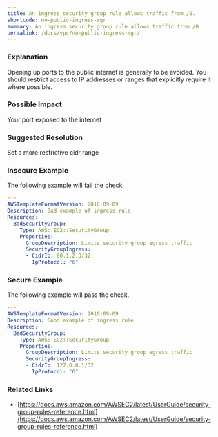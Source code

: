 ```yaml
---
title: An ingress security group rule allows traffic from /0.
shortcode: no-public-ingress-sgr
summary: An ingress security group rule allows traffic from /0. 
permalink: /docs/vpc/no-public-ingress-sgr/
---
```


### Explanation

Opening up ports to the public internet is generally to be avoided. You should restrict access to IP addresses or ranges that explicitly require it where possible.

### Possible Impact
Your port exposed to the internet

### Suggested Resolution
Set a more restrictive cidr range


### Insecure Example

The following example will fail the  check.

```yaml
---
AWSTemplateFormatVersion: 2010-09-09
Description: Bad example of ingress rule
Resources:
  BadSecurityGroup:
    Type: AWS::EC2::SecurityGroup
    Properties:
      GroupDescription: Limits security group egress traffic
      SecurityGroupIngress:
      - CidrIp: 80.1.2.3/32
        IpProtocol: "6"

```



### Secure Example

The following example will pass the  check.

```yaml
---
AWSTemplateFormatVersion: 2010-09-09
Description: Good example of ingress rule
Resources:
  BadSecurityGroup:
    Type: AWS::EC2::SecurityGroup
    Properties:
      GroupDescription: Limits security group egress traffic
      SecurityGroupIngress:
      - CidrIp: 127.0.0.1/32
        IpProtocol: "6"

```




### Related Links


- [https://docs.aws.amazon.com/AWSEC2/latest/UserGuide/security-group-rules-reference.html](https://docs.aws.amazon.com/AWSEC2/latest/UserGuide/security-group-rules-reference.html)


